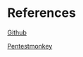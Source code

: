 # References
[Github](https://github.com/pentestmonkey/finger-user-enum)

[Pentestmonkey](https://pentestmonkey.net/tools/user-enumeration/finger-user-enum)